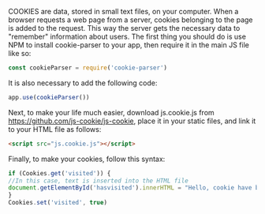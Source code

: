 COOKIES are data, stored in small text files, on your computer. When a browser requests a web page from a server, cookies belonging to the page is added to the request. This way the server gets the necessary data to "remember" information about users.
The first thing you should do is use NPM to install cookie-parser to your app, then require it in the main JS file like so:
```js
const cookieParser = require('cookie-parser')
```
It is also necessary to add the following code:
```js
app.use(cookieParser())
```
Next, to make your life much easier, download js.cookie.js from https://github.com/js-cookie/js-cookie, place it in your static files, and link it to your HTML file as follows:
```html
<script src="js.cookie.js"></script>
```
Finally, to make your cookies, follow this syntax:
```js
if (Cookies.get('visited')) {
//In this case, text is inserted into the HTML file
document.getElementById('hasvisited').innerHTML = "Hello, cookie have been activated!"
}
Cookies.set('visited', true)
```
